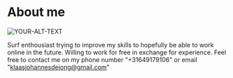 # About me
<picture>

 <source media="(prefers-color-scheme: light)" srcset="YOUR-LIGHTMODE-IMAGE">
 <img alt="YOUR-ALT-TEXT" src="YOUR-DEFAULT-IMAGE">
</picture>

Surf enthousiast trying to improve my skills to hopefully be able to work online in the future.
Willing to work for free in exchange for experience.
Feel free to contact me on my phone number "+31649179106" or email "klaasjohannesdejong@gmail.com"
<!--
**klaasjohannesdejong/klaasjohannesdejong** is a ✨ _special_ ✨ repository because its `README.md` (this file) appears on your GitHub profile.

Here are some ideas to get you started:


- 🔭 I’m currently working on ...
- 🌱 I’m currently learning ...

- 🤔 I’m looking for help with ...
- 💬 Ask me about ...
- 📫 How to reach me: ...
- 😄 Pronouns: ...
- ⚡ Fun fact: ...
-->
